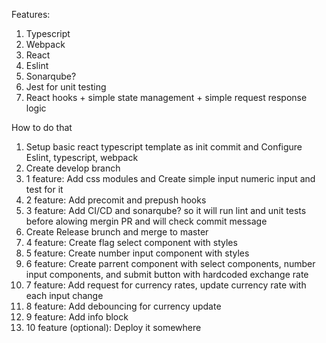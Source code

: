 Features:
1. Typescript
2. Webpack
3. React
4. Eslint
5. Sonarqube?
6. Jest for unit testing
7. React hooks + simple state management + simple request response logic

How to do that
1. Setup basic react typescript template as init commit and Configure Eslint, typescript, webpack
2. Create develop branch
4. 1 feature: Add css modules and Create simple input numeric input and test for it
5. 2 feature: Add precomit and prepush hooks
6. 3 feature: Add CI/CD and sonarqube? so it will run lint and unit tests before alowing mergin PR and will check commit message
7. Create Release brunch and merge to master
8. 4 feature: Create flag select component with styles
9. 5 feature: Create number input component with styles
10. 6 feature: Create parrent component with select components, number input components, and submit button with hardcoded exchange rate
11. 7 feature: Add request for currency rates, update currency rate with each input change
12. 8 feature: Add debouncing for currency update
13. 9 feature: Add info block
14. 10 feature (optional): Deploy it somewhere